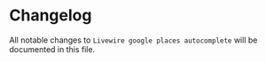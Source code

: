 # Changelog

All notable changes to `Livewire google places autocomplete` will be documented in this file.
